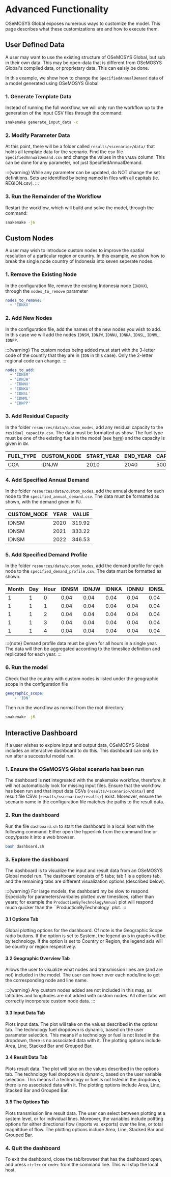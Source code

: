 # Advanced Functionality 

OSeMOSYS Global exposes numerous ways to customize the model. This page describes what 
these customizations are and how to execute them.

## User Defined Data 

A user may want to use the existing structure of OSeMOSYS Global, but sub in 
their own data. This may be open-data that is different from OSeMOSYS Global's 
compiled data, or proprietary data. This can eaisly be done. 

In this example, we show how to change the `SpecifiedAnnualDemand` data of a 
model generated using OSeMOSYS Global

### 1. Generate Template Data 

Instead of running the full workflow, we will only run the workflow up to 
the generation of the input CSV files through the command: 

```bash
snakemake generate_input_data -c
```

### 2. Modify Parameter Data 

At this point, there will be a folder called `results/<scenario>/data/` that 
holds all template data for the scenario. Find the csv file `SpecifiedAnnualDemand.csv`
and change the values in the `VALUE` column. This can be done for any parameter, 
not just SpecifiedAnnualDemand. 

:::{warning}
While any parameter can be updated, do NOT change the set definitions. Sets
are identified by being named in files with all capitals (ie. REGION.csv). 
:::

### 3. Run the Remainder of the Workflow 

Restart the workflow, which will build and solve the model, through the command: 

```bash
snakemake -j6
```

## Custom Nodes 

A user may wish to introduce custom nodes to improve the spatial resolution of 
a particular region or country. In this example, we show how to break the 
single node country of Indonesia into seven seperate nodes.  

### 1. Remove the Existing Node

In the configuration file, remove the existing Indonesia node
(`INDXX`), through the `nodes_to_remove` parameter

```yaml
nodes_to_remove:
  - 'IDNXX'
```

### 2. Add New Nodes

In the configuration file, add the names of the new nodes you
wish to add. In this case we will add the nodes `IDNSM`, `IDNJW`, `IDNNU`, 
`IDNKA`, `IDNSL`, `IDNML`, `IDNPP`. 

:::{warning}
The custom nodes being added must start with the 3-letter code of the country 
that they are in (`IDN` in this case). Only the 2-letter regional code can change. 
:::

```yaml
nodes_to_add:
  - 'IDNSM'
  - 'IDNJW'
  - 'IDNNU'
  - 'IDNKA'
  - 'IDNSL'
  - 'IDNML'
  - 'IDNPP'
```

### 3. Add Residual Capacity 

In the folder `resources/data/custom_nodes`, add any residual capacity to the 
`residual_capacity.csv`. The data must be formatted as show. The 
fuel type must be one of the existing fuels in the model (see 
[here](./model-structure.md#acronyms)) and the capacity is given in `GW`.

| FUEL_TYPE | CUSTOM_NODE | START_YEAR | END_YEAR | CAPACITY |
|-----------|-------------|------------|----------|----------|
| COA       | IDNJW       | 2010       | 2040     | 5000     |

### 4. Add Specified Annual Demand

In the folder `resources/data/custom_nodes`, add the annual demand for each 
node to the `specified_annual_demand.csv`. The data must be formatted as 
shown, with the demand given in PJ. 

| CUSTOM_NODE | YEAR | VALUE  |
|-------------|------|--------|
| IDNSM       | 2020 | 319.92 |
| IDNSM       | 2021 | 333.22 |
| IDNSM       | 2022 | 346.53 |

### 5. Add Specified Demand Profile 

In the folder `resources/data/custom_nodes`, add the demand profile for each 
node to the `specified_demand_profile.csv`. The data must be formatted as shown.

| Month | Day | Hour | IDNSM | IDNJW | IDNKA | IDNNU | IDNSL | IDNML | IDNPP |
|-------|-----|------|-------|-------|-------|-------|-------|-------|-------|
| 1     | 1   | 0    | 0.04  | 0.04  | 0.04  | 0.04  | 0.04  | 0.04  | 0.04  |
| 1     | 1   | 1    | 0.04  | 0.04  | 0.04  | 0.04  | 0.04  | 0.04  | 0.04  |
| 1     | 1   | 2    | 0.04  | 0.04  | 0.04  | 0.04  | 0.04  | 0.04  | 0.04  |
| 1     | 1   | 3    | 0.04  | 0.04  | 0.04  | 0.04  | 0.04  | 0.04  | 0.04  |
| 1     | 1   | 4    | 0.04  | 0.04  | 0.04  | 0.04  | 0.04  | 0.04  | 0.04  |

:::{note}
Demand profile data must be given for all hours in a single year. The data 
will then be aggregated according to the timeslice definition and replicated 
for each year. 
:::

### 6. Run the model 

Check that the country with custom nodes is listed under the geographic scope
in the configuration file 

```yaml
geographic_scope:
    - 'IDN'
```

Then run the workflow as normal from the root directory

```bash
snakemake -j6
```

## Interactive Dashboard

If a user wishes to explore input and output data, OSeMOSYS Global includes 
an interactive dashboard to do this. This dashboard can only be run 
after a successful model run. 

### 1. Ensure the OSeMOSYS Global scenario has been run 

The dashboard is **not** integreated with the snakemake workflow, therefore, 
it will not automatically look for missing input files. Ensure that the 
workflow has been run and that input data CSVs (`results/<scenario>/data/`)
and result file CSVs (`results/<scenario>/results/`) exist. Moreover, 
ensure the scenario name in the configuration file matches the paths to the
result data. 

### 2. Run the dashboard 

Run the file `dashboard.sh` to start the dashboard in a local host with the 
following command. Either open the hyperlink from the command line or 
copy/paste it into a web browser. 

```bash 
bash dashboard.sh
```

### 3. Explore the dashboard 

The dashboard is to visualize the input and result data from an OSeMOSYS Global 
model run. The dashboard consists of 5 tabs; tab 1 is a options tab, and the 
remaining tabs are different visualization options (described below).

:::{warning}
For large models, the dashboard my be slow to respond. Especially for 
parameters/varibales plotted over timeslices, rather than years; for example
the `ProductionByTechnologyAnnual` plot will respond much quicker than the 
``ProductionByTechnology` plot. 
:::

#### 3.1 Options Tab 

Global plotting options for the dashboard. Of note is the Geographic Scope 
radio buttons. If the option is set to System, the legend axis in graphs will 
be by technology. If the option is set to Country or Region, the legend axis 
will be country or region respectively.

#### 3.2 Geographic Overview Tab

Allows the user to visualize what nodes and transmission lines are (and are 
not) included in the model. The user can hover over each node/line to get the 
corresponding node and line name. 

:::{warning}
Any custom nodes added are not included in this map, as latitudes and longitudes 
are not added with custom nodes. All other tabs will correctly incorporate 
custom node data. 
:::

#### 3.3 Input Data Tab

Plots input data. The plot will take on the values described in the options tab. 
The technology fuel dropdown is dynamic, based on the user parameter selection. This
means if a technology or fuel is not listed in the dropdown, there is no 
associated data with it. The plotting options include Area, Line, Stacked Bar 
and Grouped Bar.

#### 3.4 Result Data Tab

Plots result data. The plot will take on the values described in the options tab. 
The technology fuel dropdown is dynamic, based on the user variable selection. This
means if a technology or fuel is not listed in the dropdown, there is no 
associated data with it. The plotting options include Area, Line, Stacked Bar 
and Grouped Bar.

#### 3.5 The Options Tab 

Plots transmission line result data. The user can select between plotting 
at a system level, or for individual lines. Moreover, the variables include 
poltting options for either directional flow (inports vs. exports) over the 
line, or total magnitdue of flow. The plotting options include Area, Line, 
Stacked Bar and Grouped Bar.

### 4. Quit the dashboard 

To exit the dashboard, close the tab/browser that has the dashboard open, and
press `ctrl+c` or `cmd+c` from the command line. This will stop the local host. 